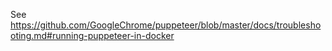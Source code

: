 See https://github.com/GoogleChrome/puppeteer/blob/master/docs/troubleshooting.md#running-puppeteer-in-docker
